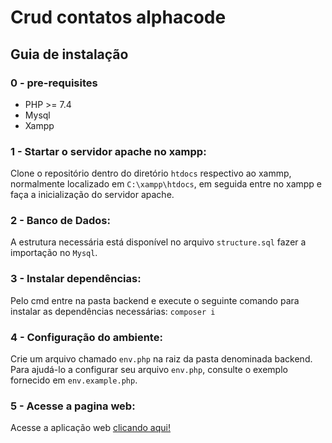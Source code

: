 # Crud contatos alphacode

## Guia de instalação

### 0 - pre-requisites
- PHP >= 7.4
- Mysql
- Xampp

### 1 - Startar o servidor apache no xampp:
Clone o repositório dentro do diretório <code>htdocs</code> respectivo ao xammp, normalmente localizado em <code>C:\xampp\htdocs</code>, em seguida entre no xampp e faça a inicialização do servidor apache.

### 2 - Banco de Dados:
A estrutura necessária está disponível no arquivo <code>structure.sql</code> fazer a importação no <code>Mysql</code>.

### 3 - Instalar dependências:
Pelo cmd entre na pasta backend e execute o seguinte comando para instalar as dependências necessárias: <code>composer i</code>

### 4 - Configuração do ambiente:
Crie um arquivo chamado <code>env.php</code> na raiz da pasta denominada backend.
Para ajudá-lo a configurar seu arquivo <code>env.php</code>, consulte o exemplo fornecido em <code>env.example.php</code>.

### 5 - Acesse a pagina web:
Acesse a aplicação web <a href="https://crud-contacts-alphacode.vercel.app/">clicando aqui!</a>


